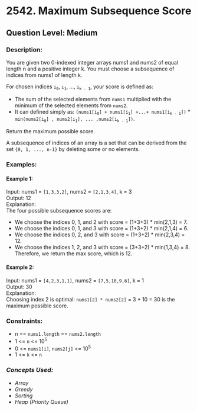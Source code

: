 # 2542. Maximum Subsequence Score
## Question Level: Medium
### Description:
You are given two 0-indexed integer arrays nums1 and nums2 of equal length n and a positive integer k. You must choose a subsequence of indices from nums1 of length k.

For chosen indices `i`<sub>`0`</sub>, `i`<sub>`1`</sub>, ..., `i`<sub>`k - 1`</sub>, your score is defined as:
- The sum of the selected elements from `nums1` multiplied with the minimum of the selected elements from `nums2`.
- It can defined simply as: `(nums1[i`<sub>`0`</sub>`] + nums1[i`<sub>`1`</sub>`] +...+ nums1[i`<sub>`k - 1`</sub>`])` * `min(nums2[i`<sub>`0`</sub>`] , nums2[i`<sub>`1`</sub>`], ... ,nums2[i`<sub>`k - 1`</sub>`])`.

Return the maximum possible score.

A subsequence of indices of an array is a set that can be derived from the set `{0, 1, ..., n-1}` by deleting some or no elements.

### Examples:
#### Example 1:

Input: nums1 = `[1,3,3,2]`, nums2 = `[2,1,3,4]`, k = 3  
Output: 12  
Explanation:   
The four possible subsequence scores are:  
- We choose the indices 0, 1, and 2 with score = (1+3+3) * min(2,1,3) = 7.
- We choose the indices 0, 1, and 3 with score = (1+3+2) * min(2,1,4) = 6. 
- We choose the indices 0, 2, and 3 with score = (1+3+2) * min(2,3,4) = 12. 
- We choose the indices 1, 2, and 3 with score = (3+3+2) * min(1,3,4) = 8.  
Therefore, we return the max score, which is 12.
#### Example 2:

Input: nums1 = `[4,2,3,1,1]`, nums2 = `[7,5,10,9,6]`, k = 1  
Output: 30  
Explanation:   
Choosing index 2 is optimal: `nums1[2] * nums2[2]` = 3 * 10 = 30 is the maximum possible score.   

### Constraints:

- n == `nums1.length` == `nums2.length`
- 1 <= `n` <= 10<sup>5</sup>
- 0 <= `nums1[i]`, `nums2[j]` <= 10<sup>5</sup>
- 1 <= `k` <= `n`

### <i>Concepts Used:
- Array
- Greedy
- Sorting
- Heap (Priority Queue)</i>